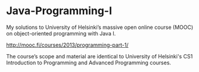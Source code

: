 # Java-Programming-I #

My solutions to University of Helsinki’s massive open online course (MOOC) on object-oriented programming with Java I.

http://mooc.fi/courses/2013/programming-part-1/

The course’s scope and material are identical to University of Helsinki's CS1 Introduction to Programming and Advanced Programming courses.
